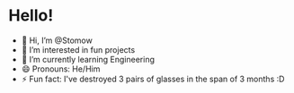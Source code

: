 # Hello!
- 👋 Hi, I’m @Stomow
- 👀 I’m interested in fun projects
- 🌱 I’m currently learning Engineering
- 😄 Pronouns: He/Him
- ⚡ Fun fact: I've destroyed 3 pairs of glasses in the span of 3 months :D

<!---
Stomow/Stomow is a ✨ special ✨ repository because its `README.md` (this file) appears on your GitHub profile.
You can click the Preview link to take a look at your changes.
--->
